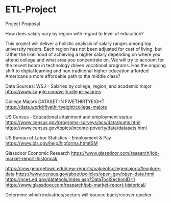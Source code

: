 # ETL-Project

Project Proposal

How does salary vary by region with regard to level of education?
 
This project will deliver a holistic analysis of salary ranges among top university majors. Each region has not been adjusted for cost of living, but rather the likelihood of achieving a higher salary depending on where you attend college and what area you concentrate on. We will try to account for the recent boom in technology driven vocational programs. Has the ongoing shift to digital learning and non traditional higher education afforded Americans a more affordable path to the middle class?


Data Sources: 
WSJ - Salaries by college, region, and academic major
https://www.kaggle.com/wsj/college-salaries

College Majors DATASET IN FIVETHIRTYEIGHT
https://data.world/fivethirtyeight/college-majors

US Census - Educational attainment and employment status
https://www.census.gov/programs-surveys/acs/data/pums.html
https://www.census.gov/topics/income-poverty/data/datasets.html

US Bureau of Labor Statistics - Employment & Pay
https://www.bls.gov/help/hlpforma.htm#SM

Glassdoor Economic Research
https://www.glassdoor.com/research/job-market-report-historical/


https://cew.georgetown.edu/cew-reports/valueofcollegemajors/#explore-data
https://www.census.gov/about/policies/open-gov/open-data.html
https://nces.ed.gov/datatools/index.asp?DataToolSectionID=1
https://www.glassdoor.com/research/job-market-report-historical/


Determine which industries/sectors will bounce back/recover quicker.  


